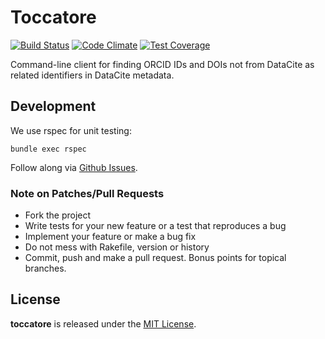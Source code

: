 # Toccatore

[![Build Status](https://travis-ci.org/datacite/toccatore.svg?branch=master)](https://travis-ci.org/datacite/toccatore)
[![Code Climate](https://codeclimate.com/github/datacite/toccatore/badges/gpa.svg)](https://codeclimate.com/github/datacite/toccatore)
[![Test Coverage](https://codeclimate.com/github/datacite/toccatore/badges/coverage.svg)](https://codeclimate.com/github/datacite/toccatore/coverage)

Command-line client for finding ORCID IDs and DOIs not from DataCite as related identifiers in DataCite metadata.

## Development

We use rspec for unit testing:

```
bundle exec rspec
```

Follow along via [Github Issues](https://github.com/datacite/toccatore/issues).

### Note on Patches/Pull Requests

* Fork the project
* Write tests for your new feature or a test that reproduces a bug
* Implement your feature or make a bug fix
* Do not mess with Rakefile, version or history
* Commit, push and make a pull request. Bonus points for topical branches.

## License
**toccatore** is released under the [MIT License](https://github.com/datacite/toccatore/blob/master/LICENSE.md).
